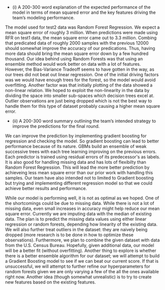 - (i) A 200-300 word explanation of the expected performance of the model in terms of mean
squared error and the key features driving the team’s modeling performance.

The model used for test2 data was Random Forest Regression. We expect a mean square error of roughly 3 million. When predictions were made using RFR on test1 data, the mean square error came out to 3.3 million. Combing that predicated data of roughly 2000 samples with the previous 12000 should somewhat improve the accuracy of our predications. Thus, having more data should bring the mean square error down by a few hundred thousand. Our idea behind using Random Forests was that using an ensemble method would work better on data with a lot of features. However, the Bias-Variance Tradeoff seems to have gotten in the way, as our trees did not beat out linear regression. One of the initial driving factors was we would have enough trees for the forest, so the model would avoid overfitting. Another factor was that initially plotting of the data showed a non-linear relation. We hoped to exploit the non-linearity in the data by dividing the space into smaller sub-spaces which decision trees excel at. Outlier observations are just being dropped which is not the best way to handle them for this type of dataset probably causing a higher mean square error.



- (ii) A 200-300 word summary outlining the team’s intended strategy to improve the predictions
for the final round.

We can improve the prediction by implementing  gradient boosting for regression and checking the model. So gradient boosting can lead to better performance because of its nature. GBMs build an ensemble of weak successive trees with each tree learning improving on the previous errors. Each predictor is trained using residual errors of its predecessor's as labels. It is also good for handling missing data and has lots of flexibilty than Random Forest Regression. This will lead the more better prediction by achieveing less mean square error than our prior work with handling this samples. Our team have also intended not to limited to Gradient boosting but trying and implementing different regression model so that we could achieve better results and performance.


While our model is performing well, it is not as optimal as we hoped. One of the shortcomings could be due to missing data. While there is not a lot of missing data, even small increases in accuracy might help reduce our mean square error.  Currently we are imputing data with the median of existing data. The plan is to predict the missing data values using either linear regression or random forests, depending how linearity of the existing data. We will also further treat outliers in the dataset: they are naively being dropped (more research is to be done in how to optimize these observations). Furthermore, we plan to combine the given dataset with data from the U.S. Census Bureau. Hopefully, given additional data, our model will be a better fit (without overfitting).  Another thing to explore is whether there is a better ensemble algorithm for our dataset; we will attempt to build a Gradient Boosting model to see if we can beat our current score. If that is unsuccessful, we will attempt to further refine our hyperparameters for random forests given we are only varying a few of the all the ones available right now. Another idea (though somewhat unrealistic) is to try to create new features based on the existing features. 
